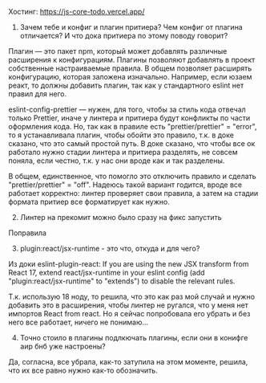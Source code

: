Хостинг: https://js-core-todo.vercel.app/

1) Зачем тебе и конфиг и плагин притиера? Чем конфиг от плагина отличается? И что дока притиера по этому поводу говорит?

Плагин — это пакет npm, который может добавлять различные расширения к конфигурациям. Плагины позволяют добавлять в проект собственные настраиваемые правила. В общем позволяет расширять конфигурацию, которая заложена изначально. Например, если юзаем реакт, то должны добавить плагин, так как у стандартного eslint нет правил для него.

eslint-config-prettier — нужен, для того, чтобы за стиль кода отвечал только Prettier, иначе у линтера и притиера будут конфликты по части оформления кода.
Но, так как в правиле есть "prettier/prettier" = "error", то я устанавливала плагин, чтобы обойти это правило, т.к. в доке сказано, что это самый простой путь. 
В доке сказано, что чтобы все ок работало нужно стадии линтера и притиера разделять, не совсем поняла, если честно, т.к. у нас они вроде как и так разделены.

В общем, единственное, что помогло это отключить правило и сделать "prettier/prettier" = "off". Надеюсь такой вариант годится, вроде все работает корректно: линтер проверяет свои правила, а затем на стадии формата притиер все форматирует как нужно.
	
2) Линтер на прекомит можно было сразу на фикс запустить

Поправила
	
3) plugin:react/jsx-runtime - это что, откуда и для чего?

Из доки eslint-plugin-react: If you are using the new JSX transform from React 17, extend react/jsx-runtime in your eslint config (add "plugin:react/jsx-runtime" to "extends") to disable the relevant rules.

Т.к. использую 18 ноду, то решила, что это как раз мой случай и нужно добавить это в расширения, чтобы линтер не ругался, что у меня нет импортов React from react.
Но я сейчас попробовала его убрать и без него все работает, ничего не понимаю...

4) Точно стоило в плагины подлкючать плагины, если они в конифге аир бнб уже настроены?

Да, согласна, все убрала, как-то затупила на этом моменте, решила, что их все равно нужно как-то обозначить.
